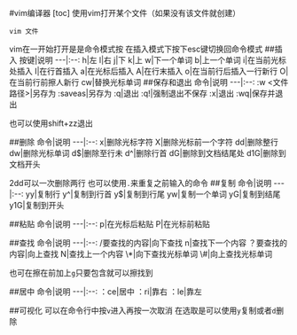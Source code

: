 #vim编译器
[toc]
使用vim打开某个文件（如果没有该文件就创建）
~~~
vim 文件
~~~
vim在一开始打开是是命令模式按
在插入模式下按下esc键切换回命令模式
##插入
按键|说明
---|:--:
h|左
l|右
j|下
k|上
w|下一个单词
b|上一个单词
i|在当前光标处插入
I|在行首插入
a|在光标后插入
A|在行末插入
o|在当前行后插入一行新行
O|在当前行前擦人新行
cw|替换光标单词
##保存和退出
命令|说明
---|:--:
:w <文件路径>|另存为
:saveas|另存为
:q|退出
:q!|强制退出不保存
:x|退出
:wq|保存并退出

也可以使用shift+zz退出

##删除
命令|说明
---|:--:
x|删除光标字符
X|删除光标前一个字符
dd|删除整行
dw|删除光标单词
d$|删除至行未
d^|删除行首
dG|删除到文档结尾处
d1G|删除到文档开头

2dd可以一次删除两行
也可以使用`.`来重复之前输入的命令
##复制
命令|说明
---|:--:
yy|复制行
y^|复制到行首
y$|复制到行尾
yw|复制一个单词
yG|复制到结尾
y1G|复制到开头

##粘贴
命令|说明
---|:--:
p|在光标后粘贴
P|在光标前粘贴

##查找
命令|说明
---|:--:
/要查找的内容|向下查找
n|查找下一个内容
？要查找的内容|向上查找
N|查找上一个内容
\\*|向下查找光标单词
\\#|向上查找光标单词

也可在擦在前加上`g`只要包含就可以擦找到

##居中
命令|说明
---|:--:
：ce|居中
：ri|靠右
：le|靠左

##可视化
可以在命令行中按`v`进入再按一次取消
在选取是可以使用`y`复制或者`d`删除
